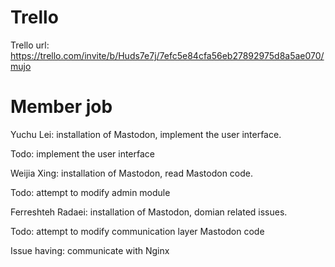 # Trello

Trello url: https://trello.com/invite/b/Huds7e7j/7efc5e84cfa56eb27892975d8a5ae070/mujo

# Member job

Yuchu Lei: installation of Mastodon, implement the user interface.

Todo: implement the user interface

Weijia Xing: installation of Mastodon, read Mastodon code.

Todo: attempt to modify admin module

Ferreshteh Radaei: installation of Mastodon, domian related issues.

Todo: attempt to modify communication layer Mastodon code

Issue having: communicate with Nginx 

